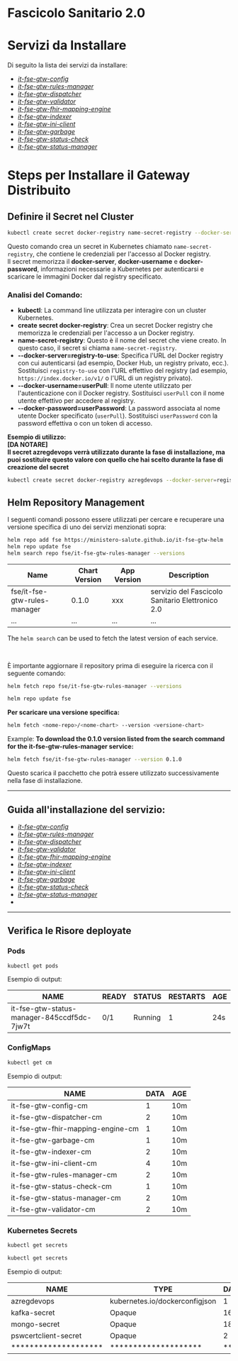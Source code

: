 # Fascicolo Sanitario 2.0

# Servizi da Installare

Di seguito la lista dei servizi da installare:

- [*it-fse-gtw-config*](https://github.com/ministero-salute/it-fse-gtw-config)
- [*it-fse-gtw-rules-manager*](https://github.com/ministero-salute/it-fse-gtw-rules-manager)
- [*it-fse-gtw-dispatcher*](https://github.com/ministero-salute/it-fse-gtw-dispatcher)
- [*it-fse-gtw-validator*](https://github.com/ministero-salute/it-fse-gtw-validator)
- [*it-fse-gtw-fhir-mapping-engine*](https://github.com/ministero-salute/it-fse-gtw-fhir-mapping-engine)
- [*it-fse-gtw-indexer*](https://github.com/ministero-salute/it-fse-gtw-indexer)
- [*it-fse-gtw-ini-client*](https://github.com/ministero-salute/it-fse-gtw-ini-client)
- [*it-fse-gtw-garbage*](https://github.com/ministero-salute/it-fse-gtw-garbage)
- [*it-fse-gtw-status-check*](https://github.com/ministero-salute/it-fse-gtw-status-check)
- [*it-fse-gtw-status-manager*](https://github.com/ministero-salute/it-fse-gtw-status-manager)

# Steps per Installare il Gateway Distribuito

## Definire il Secret nel Cluster

```bash
kubectl create secret docker-registry name-secret-registry --docker-server=registry-to-use --docker-username=userPull --docker-password=userPassword
```
Questo comando crea un secret in Kubernetes chiamato `name-secret-registry`, che contiene le credenziali per l'accesso al Docker registry.<br>
Il secret memorizza il **docker-server**, **docker-username** e **docker-password**, informazioni necessarie a Kubernetes per autenticarsi e scaricare le immagini Docker dal registry specificato.<br>

### Analisi del Comando:
- **kubectl**: La  command line utilizzata per interagire con un cluster Kubernetes.
- **create secret docker-registry**: Crea un secret Docker registry che memorizza le credenziali per l'accesso a un Docker registry.
- **name-secret-registry**: Questo è il nome del secret che viene creato. In questo caso, il secret si chiama `name-secret-registry`.
- **--docker-server=registry-to-use**: Specifica l'URL del Docker registry con cui autenticarsi (ad esempio, Docker Hub, un registry privato, ecc.). Sostituisci `registry-to-use` con l'URL effettivo del registry (ad esempio, `https://index.docker.io/v1/` o l'URL di un registry privato).
- **--docker-username=userPull**: Il nome utente utilizzato per l'autenticazione con il Docker registry. Sostituisci `userPull` con il nome utente effettivo per accedere al registry.
- **--docker-password=userPassword**: La password associata al nome utente Docker specificato (`userPull`). Sostituisci `userPassword` con la password effettiva o con un token di accesso.

**Esempio di utilizzo:**<br>
**[DA NOTARE]** <br>
**Il secret azregdevops verrà utilizzato durante la fase di installazione, ma puoi sostituire questo valore con quello che hai scelto durante la fase di creazione del secret**

```bash
kubectl create secret docker-registry azregdevops --docker-server=registry-to-use --docker-username=userPull --docker-password=userPassword
```

## Helm Repository Management

I seguenti comandi possono essere utilizzati per cercare e recuperare una versione specifica di uno dei servizi menzionati sopra:

```bash
helm repo add fse https://ministero-salute.github.io/it-fse-gtw-helm
helm repo update fse
helm search repo fse/it-fse-gtw-rules-manager --versions
```

| Name                        | Chart Version | App Version | Description                              |
|-----------------------------|---------------|-------------|------------------------------------------|
| fse/it-fse-gtw-rules-manager | 0.1.0         | xxx       | servizio del Fascicolo Sanitario Elettronico 2.0 |
| ...                         | ...           | ...         | ...                                      |

The ```helm search``` can be used to fetch the latest version of each service.

<br>

È importante aggiornare il repository prima di eseguire la ricerca con il seguente comando:
```bash
helm fetch repo fse/it-fse-gtw-rules-manager --versions
```

```bash
helm repo update fse
```


**Per scaricare una versione specifica:**
```bash
helm fetch <nome-repo>/<nome-chart> --version <versione-chart> 
```

Example:
**To download the 0.1.0 version listed from the search command for the it-fse-gtw-rules-manager service:**
```bash
helm fetch fse/it-fse-gtw-rules-manager --version 0.1.0
```
Questo scarica il pacchetto che potrà essere utilizzato successivamente nella fase di installazione.


---
## Guida all'installazione del servizio:

- [*it-fse-gtw-config*](it-fse-gtw-config/installation-guide.md)
- [*it-fse-gtw-rules-manager*](https://github.com/ministero-salute/it-fse-gtw-rules-manager)
- [*it-fse-gtw-dispatcher*](https://github.com/ministero-salute/it-fse-gtw-dispatcher)
- [*it-fse-gtw-validator*](https://github.com/ministero-salute/it-fse-gtw-validator)
- [*it-fse-gtw-fhir-mapping-engine*](https://github.com/ministero-salute/it-fse-gtw-fhir-mapping-engine)
- [*it-fse-gtw-indexer*](https://github.com/ministero-salute/it-fse-gtw-indexer)
- [*it-fse-gtw-ini-client*](https://github.com/ministero-salute/it-fse-gtw-ini-client)
- [*it-fse-gtw-garbage*](https://github.com/ministero-salute/it-fse-gtw-garbage)
- [*it-fse-gtw-status-check*](https://github.com/ministero-salute/it-fse-gtw-status-check)
- [*it-fse-gtw-status-manager*](https://github.com/ministero-salute/it-fse-gtw-status-manager)
- 
---

## Verifica le Risore deployate

### Pods

```bash
kubectl get pods
```

Esempio di output:

| NAME                                      | READY | STATUS  | RESTARTS | AGE |
|-------------------------------------------|-------|---------|----------|-----|
| it-fse-gtw-status-manager-845ccdf5dc-7jw7t | 0/1   | Running | 1        | 24s |

### ConfigMaps

```bash
kubectl get cm
```

Esempio di output:

| NAME                              | DATA | AGE |
|-----------------------------------|------|-----|
|it-fse-gtw-config-cm               | 1    | 10m |
|it-fse-gtw-dispatcher-cm           | 2    | 10m |
|it-fse-gtw-fhir-mapping-engine-cm  | 1    | 10m |
|it-fse-gtw-garbage-cm              | 1    | 10m |
|it-fse-gtw-indexer-cm              | 2    | 10m |
|it-fse-gtw-ini-client-cm           | 4    | 10m |
|it-fse-gtw-rules-manager-cm        | 2    | 10m |
|it-fse-gtw-status-check-cm         | 1    | 10m |
|it-fse-gtw-status-manager-cm       | 2    | 10m |
|it-fse-gtw-validator-cm            | 2    | 10m |


### Kubernetes Secrets

```bash
kubectl get secrets
```

```bash
kubectl get secrets
```

Esempio di output:


| NAME                     | TYPE                                | DATA | AGE  |
|--------------------------|-------------------------------------|------|------|
| azregdevops               | kubernetes.io/dockerconfigjson     | 1    | 14d  |
| kafka-secret              | Opaque                              | 16   | 111m |
| mongo-secret              | Opaque                              | 18   | 111m |
| pswcertclient-secret      | Opaque                              | 2    | 111m |
| ********************      | ********************                | ***  | *** |
```
